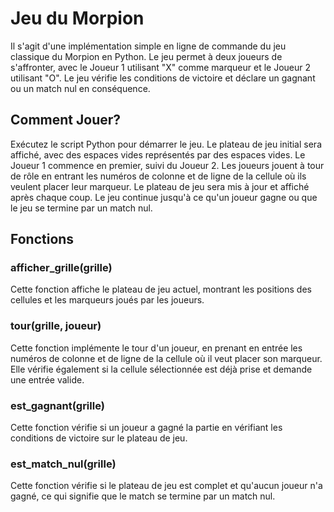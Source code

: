  

# Jeu du Morpion
Il s'agit d'une implémentation simple en ligne de commande du jeu classique du Morpion en Python. Le jeu permet à deux joueurs de s'affronter, avec le Joueur 1 utilisant "X" comme marqueur et le Joueur 2 utilisant "O". Le jeu vérifie les conditions de victoire et déclare un gagnant ou un match nul en conséquence.

## Comment Jouer? 

Exécutez le script Python pour démarrer le jeu.
Le plateau de jeu initial sera affiché, avec des espaces vides représentés par des espaces vides.
Le Joueur 1 commence en premier, suivi du Joueur 2.
Les joueurs jouent à tour de rôle en entrant les numéros de colonne et de ligne de la cellule où ils veulent placer leur marqueur.
Le plateau de jeu sera mis à jour et affiché après chaque coup.
Le jeu continue jusqu'à ce qu'un joueur gagne ou que le jeu se termine par un match nul.

## Fonctions
### afficher_grille(grille)
Cette fonction affiche le plateau de jeu actuel, montrant les positions des cellules et les marqueurs joués par les joueurs.

### tour(grille, joueur)
Cette fonction implémente le tour d'un joueur, en prenant en entrée les numéros de colonne et de ligne de la cellule où il veut placer son marqueur. Elle vérifie également si la cellule sélectionnée est déjà prise et demande une entrée valide.

### est_gagnant(grille)
Cette fonction vérifie si un joueur a gagné la partie en vérifiant les conditions de victoire sur le plateau de jeu.

### est_match_nul(grille)
Cette fonction vérifie si le plateau de jeu est complet et qu'aucun joueur n'a gagné, ce qui signifie que le match se termine par un match nul.
